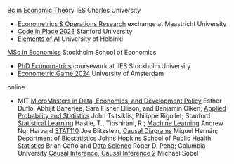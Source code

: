 
[Bc in Economic Theory](https://ies.fsv.cuni.cz/en/institute/about-us/my-url) IES Charles University
 - [Econometrics & Operations Research](https://curriculum.maastrichtuniversity.nl/education/bachelor/bachelor-econometrics-and-operations-research) exchange at Maastricht University
 - [Code in Place 2023](https://codeinplace.stanford.edu/cip3/certificate/1bcm36) Stanford University
 - [Elements of AI](https://certificates.mooc.fi/validate/wspeomm2ier) University of Helsinki

[MSc in Economics](https://www.hhs.se/en/education/msc/mecon/) Stockholm School of Economics
 - [PhD Econometrics](https://www.su.se/institute-for-international-economic-studies/) coursework at IIES Stockholm University
 - [Econometric Game 2024](https://wceconometrics.com/) University of Amsterdam


online
- MIT [MicroMasters in Data, Economics, and Development Policy](https://micromasters.mit.edu/dedp/) Esther Duflo, Abhijit Banerjee, Sara Fisher Ellison, and Benjamin Olken; [Applied Probability and Statistics](https://micromasters.mit.edu/ds/) John Tsitsiklis, Philippe Rigollet; Stanford [Statistical Learning](https://www.statlearning.com/online-courses) Hastie, T., Tibshirani, R.; [Machine Learning](https://www.coursera.org/account/accomplishments/specialization/T3Y6ZZBX5LHU?utm_source=link&utm_medium=certificate&utm_content=cert_image&utm_campaign=sharing_cta&utm_product=s12n) Andrew Ng; Harvard [STAT110](https://projects.iq.harvard.edu/stat110/home) Joe Blitzstein, [Causal Diagrams](https://www.harvardonline.harvard.edu/course/causal-diagrams-draw-your-assumptions-your-conclusions) Miguel Hernán; Department of Biostatistics Johns Hopkins School of Public Health [Statistics](https://coursera.org/share/f7096b8e73d14001bdfdc59b547cb13e) Brian Caffo and [Data Science](https://coursera.org/share/e7b63d98d00917a1cb08d621e6447881) Roger D. Peng; Columbia University [Causal Inference](https://coursera.org/share/d13550a346c386cbe4e7031229da8b85), [Causal Inference 2](https://coursera.org/share/d13550a346c386cbe4e7031229da8b85) Michael Sobel

